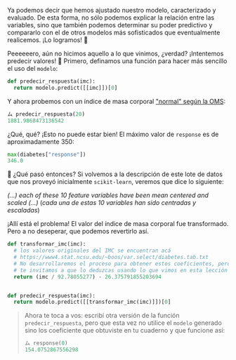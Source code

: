 Ya podemos decir que hemos ajustado nuestro modelo, caracterizado y evaluado. De esta forma, no sólo podemos explicar la relación entre las variables, sino que también podemos determinar su poder predictivo y compararlo con el de otros modelos más sofisticados que eventualmente realicemos. ¡Lo logramos! 🥲

Peeeeeero, aún no hicimos aquello a lo que vinimos, ¿verdad? ¡Intentemos predecir valores! :tada: Primero, definamos una función para hacer más sencillo el uso del `modelo`:

```python
def predecir_respuesta(imc):
  return modelo.predict([[imc]])[0]
```

Y ahora probemos con un índice de masa corporal ["normal" según la OMS](https://es.wikipedia.org/wiki/%C3%8Dndice_de_masa_corporal): 

```python
ム predecir_respuesta(20)
1881.9868473136542
```

¿Qué, qué? ¡Esto no puede estar bien! El máximo valor de `response` es de aproximadamente 350:

```python
max(diabetes["response"])
346.0
```

🤦 ¿Qué pasó entonces? Si volvemos a la descripción de este lote de datos que nos proveyó inicialmente `scikit-learn`, veremos que dice lo siguiente: 

_(...) each of these 10 feature variables have been mean centered and scaled (...)_ (_cada una de estas 10 variables han sido centradas y escaladas_)

¡Allí está el problema! El valor del índice de masa corporal fue transformado. Pero a no deseperar, que podemos revertirlo así. 

```python
def transformar_imc(imc):
  # los valores originales del IMC se encuentran acá 
  # https://www4.stat.ncsu.edu/~boos/var.select/diabetes.tab.txt
  # No desarrollaremos el proceso para obtener estos coeficientes, pero 
  # te invitamos a que lo deduzcas usando lo que vimos en esta lección 🤭
  return (imc / 92.78055277) - 26.375791855203694


def predecir_respuesta(imc):
  return modelo.predict([[transformar_imc(imc)]])[0]
```


> Ahora te toca a vos: escribí otra versión de la función `predecir_respuesta`, pero que esta vez no utilice el `modelo` generado sino los coeficiente que obtuviste en tu cuaderno y que funcione así: 
> 
> ```python
> ム response(0)
> 154.0752867556298
> ```

